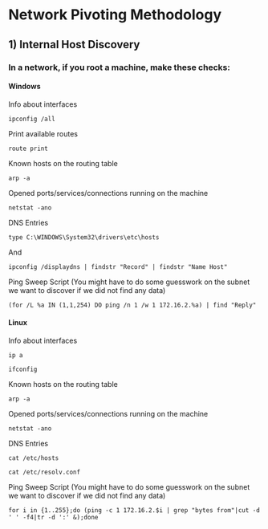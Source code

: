 # Network Pivoting Methodology

## 1) Internal Host Discovery

### In a network, if you root a machine, make these checks:

#### Windows

Info about interfaces

    ipconfig /all

Print available routes

    route print

Known hosts on the routing table

    arp -a

Opened ports/services/connections running on the machine

    netstat -ano

DNS Entries

    type C:\WINDOWS\System32\drivers\etc\hosts


And

    ipconfig /displaydns | findstr "Record" | findstr "Name Host"

Ping Sweep Script (You might have to do some guesswork on the subnet we want to discover if we did not find any data)

    (for /L %a IN (1,1,254) DO ping /n 1 /w 1 172.16.2.%a) | find "Reply"

#### Linux

Info about interfaces

    ip a

    ifconfig

Known hosts on the routing table

    arp -a

Opened ports/services/connections running on the machine

    netstat -ano

DNS Entries

    cat /etc/hosts

    cat /etc/resolv.conf

Ping Sweep Script (You might have to do some guesswork on the subnet we want to discover if we did not find any data)

    for i in {1..255};do (ping -c 1 172.16.2.$i | grep "bytes from"|cut -d ' ' -f4|tr -d ':' &);done
